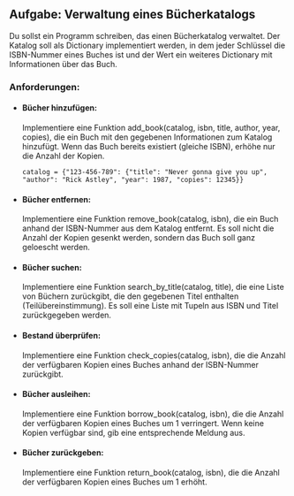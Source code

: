 ## Aufgabe: Verwaltung eines Bücherkatalogs

Du sollst ein Programm schreiben, das einen Bücherkatalog verwaltet.
Der Katalog soll als Dictionary implementiert werden, in dem jeder Schlüssel die ISBN-Nummer eines Buches ist und
der Wert ein weiteres Dictionary mit Informationen über das Buch.


### Anforderungen:

- #### Bücher hinzufügen:

    Implementiere eine Funktion add_book(catalog, isbn, title, author, year, copies), die ein Buch mit den gegebenen Informationen zum Katalog hinzufügt.
Wenn das Buch bereits existiert (gleiche ISBN), erhöhe nur die Anzahl der Kopien.


    `catalog = {"123-456-789": {"title": "Never gonna give you up", "author": "Rick Astley", "year": 1987, "copies": 12345}}`


- #### Bücher entfernen:

    Implementiere eine Funktion remove_book(catalog, isbn), die ein Buch anhand der ISBN-Nummer aus dem Katalog entfernt.
Es soll nicht die Anzahl der Kopien gesenkt werden, sondern das Buch soll ganz geloescht werden.


- #### Bücher suchen:

    Implementiere eine Funktion search_by_title(catalog, title), die eine Liste von Büchern zurückgibt, die den gegebenen Titel enthalten (Teilübereinstimmung).
Es soll eine Liste mit Tupeln aus ISBN und Titel zurückgegeben werden.


- #### Bestand überprüfen:

    Implementiere eine Funktion check_copies(catalog, isbn), die die Anzahl der verfügbaren Kopien eines Buches anhand der ISBN-Nummer zurückgibt.


- #### Bücher ausleihen:

    Implementiere eine Funktion borrow_book(catalog, isbn), die die Anzahl der verfügbaren Kopien eines Buches um 1 verringert. Wenn keine Kopien verfügbar sind, gib eine entsprechende Meldung aus.


- #### Bücher zurückgeben:

    Implementiere eine Funktion return_book(catalog, isbn), die die Anzahl der verfügbaren Kopien eines Buches um 1 erhöht.
